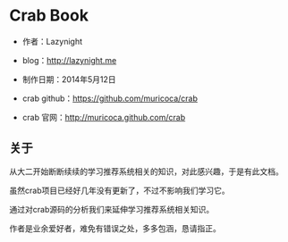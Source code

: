 # Crab Book

* 作者：Lazynight

* blog：http://lazynight.me

* 制作日期：2014年5月12日

* crab github：https://github.com/muricoca/crab

* crab 官网：http://muricoca.github.com/crab

## 关于

从大二开始断断续续的学习推荐系统相关的知识，对此感兴趣，于是有此文档。

虽然crab项目已经好几年没有更新了，不过不影响我们学习它。

通过对crab源码的分析我们来延伸学习推荐系统相关知识。

作者是业余爱好者，难免有错误之处，多多包涵，恳请指正。
